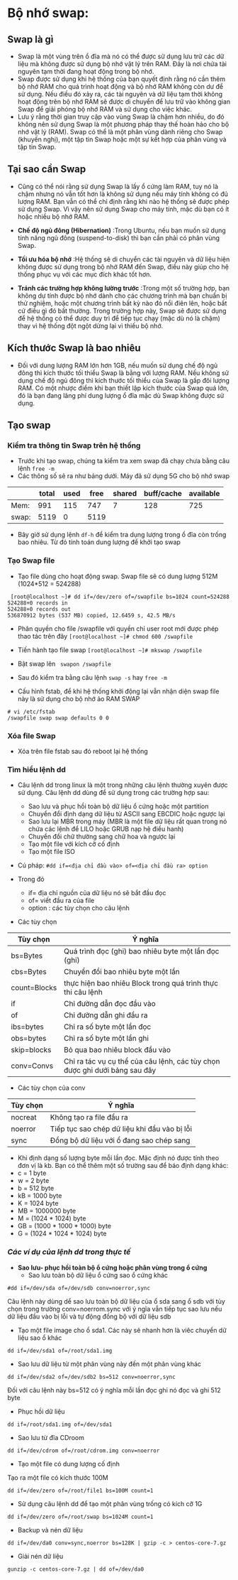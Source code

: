 # Bộ nhớ swap:
## Swap là gì
- Swap là một vùng trên ổ đĩa mà nó có thể được sử dụng lưu trữ các dữ liệu mà không được sử dụng bộ nhớ vật lý trên RAM. Đây là nơi chứa tài nguyên tạm thời đang hoạt động trong bộ nhớ.
- Swap được sử dụng khi hệ thống của bạn quyết định rằng nó cần thêm bộ nhớ RAM cho quá trình hoạt động và bộ nhớ RAM không còn dư để sử dụng. Nếu điều đó xảy ra, các tài nguyên và dữ liệu tạm thời không hoạt động trên bộ nhớ RAM sẽ được di chuyển để lưu trữ vào không gian Swap để giải phóng bộ nhớ RAM và sử dụng cho việc khác.
- Lưu ý rằng thời gian truy cập vào vùng Swap là chậm hơn nhiều, do đó không nên sử dụng Swap là một phương pháp thay thế hoàn hảo cho bộ nhớ vật lý (RAM). Swap có thể là một phân vùng dành riêng cho Swap (khuyến nghị), một tập tin Swap hoặc một sự kết hợp của phân vùng và tập tin Swap. 

## Tại sao cần Swap
- Cũng có thể nói rằng sử dụng Swap là lấy ổ cứng làm RAM, tuy nó là chậm nhưng nó vẫn tốt hơn là không sử dụng nếu máy tính không có đủ lượng RAM. Bạn vẫn có thể chỉ định rằng khi nào hệ thống sẽ được phép sử dụng Swap. Vì vậy nên sử dụng Swap cho máy tính, mặc dù bạn có ít hoặc nhiều bộ nhớ RAM.

- **Chế độ ngủ đông (Hibernation)** :Trong Ubuntu, nếu bạn muốn sử dụng tính năng ngủ đông (suspend-to-disk) thì bạn cần phải có phân vùng Swap.
- **Tối ưu hóa bộ nhớ** :Hệ thống sẽ di chuyển các tài nguyên và dữ liệu hiện không được sử dụng trong bộ nhớ RAM đến Swap, điều này giúp cho hệ thống phục vụ với các mục đích khác tốt hơn. 
- **Tránh các trường hợp không lường trước** :Trong một số trường hợp, bạn không dự tính được bộ nhớ dành cho các chương trình mà bạn chuẩn bị thử nghiệm, hoặc một chương trình bất kỳ nào đó nổi điên lên, hoặc bất cứ điều gì đó bất thường. Trong trường hợp này, Swap sẽ được sử dụng để hệ thống có thể được duy trì để tiếp tục chạy (mặc dù nó là chậm) thay vì hệ thống đột ngột dừng lại vì thiếu bộ nhớ.

## Kích thước Swap là bao nhiêu
- Đối với dung lượng RAM lớn hơn 1GB, nếu muốn sử dụng chế độ ngủ đông thì kích thước tối thiểu Swap là bằng với lượng RAM. Nếu không sử dụng chế độ ngủ đông thì kích thước tối thiểu của Swap là gấp đôi lượng RAM. Có một nhược điểm khi bạn thiết lập kích thước của Swap quá lớn, đó là bạn đang lãng phí dung lượng ổ đĩa mặc dù Swap không được sử dụng.

## Tạo swap
### **Kiểm tra thông tin Swap trên hệ thống**
- Trước khi tạo swap, chúng ta kiểm tra xem swap đã chạy chưa bằng câu lệnh 
`free -m`
- Các thông số sẽ ra như bảng dưới. Máy đã sử dụng 5G cho bộ nhớ swap


| |total|used|free|shared|buff/cache|available|
|---|---|---|---|---|---|---|
|Mem:|991|115|747|7|128|725|
|swap:|5119|0|5119|

- Bây giờ sử dụng lệnh `df-h` để kiểm tra dụng lượng trong ổ đĩa còn trống bao nhiêu. Từ đó tính toán dung lượng để khởi tạo swap

### **Tạo Swap file**
- Tạo file dùng cho hoạt động swap. Swap file sẽ có dung lượng 512M (1024*512 = 524288)
```
 [root@localhost ~]# dd if=/dev/zero of=/swapfile bs=1024 count=524288
524288+0 records in
524288+0 records out
536870912 bytes (537 MB) copied, 12.6459 s, 42.5 MB/s
```
- Phân quyền cho file /swapfile với quyền chỉ user root mới được phép thao tác trên đây
`[root@localhost ~]# chmod 600 /swapfile`

- Tiến hành tạo file swap
`[root@localhost ~]# mkswap /swapfile`

- Bật swap lên
` swapon /swapfile`

- Sau đó kiểm tra bằng câu lệnh 
`swap -s` hay `free -m`

- Cấu hình fstab, để khi hệ thống khởi động lại vẫn nhận diện swap file này là sử dụng cho bộ nhớ ảo RAM SWAP
```
# vi /etc/fstab
/swapfile swap swap defaults 0 0
```

### **Xóa file Swap**
- Xóa trên file fstab sau đó reboot lại hệ thống

### **Tìm hiểu lệnh dd**
- Câu lệnh dd trong linux là một trong những câu lệnh thường xuyên được sử dụng. Câu lệnh dd dùng để sử dụng trong các trường hợp sau:

   - Sao lưu và phục hồi toàn bộ dữ liệu ổ cứng hoặc một partition
   - Chuyển đổi định dạng dữ liệu từ ASCII sang EBCDIC hoặc ngược lại
   - Sao lưu lại MBR trong máy (MBR là một file dữ liệu rất quan trong nó chứa các lệnh để LILO hoặc GRUB nạp hệ điều hanh)
   - Chuyển đổi chữ thường sang chữ hoa và ngược lại
   - Tạo một file với kích cỡ cố định
   - Tạo một file ISO
- Cú pháp:
`#dd if=<địa chỉ đầu vào> of=<địa chỉ đầu ra> option`

- Trong đó
  - if= địa chỉ nguồn của dữ liệu nó sẽ bắt đầu đọc
  - of= viết đầu ra của file
  - option : các tùy chọn cho câu lệnh

 - Các tùy chọn 

 |**Tùy chọn**|**Ý nghĩa**|
 |-----------|----------|
 |bs=Bytes|Quá trình đọc (ghi) bao nhiêu byte một lần đọc (ghi)|
 |cbs=Bytes|Chuyển đổi bao nhiêu byte một lần|
 |count=Blocks|thực hiện bao nhiêu Block trong quá trình thực thi câu lệnh|
 |if|Chỉ đường dẫn đọc đầu vào|
 |of|Chỉ đường dẫn ghi đầu ra|
 |ibs=bytes|Chỉ ra số byte một lần đọc|
 |obs=bytes|Chỉ ra số byte một lần ghi|
 |skip=blocks|Bỏ qua bao nhiêu block đầu vào|
 |conv=Convs|Chỉ ra tác vụ cụ thể của câu lệnh, các tùy chọn được ghi dưới bảng sau đây|

 - Các tùy chọn của conv
 
 |**Tùy chọn**|**Ý nghĩa**|
 |------------|-----------|
 |nocreat|Không tạo ra file đầu ra|
 |noerror|Tiếp tục sao chép dữ liệu khi đầu vào bị lỗi|
 |sync|Đồng bộ dữ liệu với ổ đang sao chép sang|

 - Khi định dạng số lượng byte mỗi lần đọc. Mặc định nó được tính theo đơn vị là kb. Bạn có thể thêm một số trường sau để báo định dạng khác:
  - c = 1 byte
  - w = 2 byte
  - b = 512 byte
  - kB = 1000 byte
  - K = 1024 byte
  - MB = 1000000 byte
  - M = (1024 * 1024) byte
  - GB = (1000 * 1000 * 1000) byte
  - G = (1024 * 1024 * 1024) byte

### ***Các ví dụ của lệnh dd trong thực tế***
- **Sao lưu- phục hồi toàn bộ ổ cứng hoặc phân vùng trong ổ cứng**
  - Sao lưu toàn bộ dữ liệu ổ cứng sao ổ cứng khác

`#dd if=/dev/sda of=/dev/sdb conv=noerror,sync`

Câu lệnh này dùng dể sao lưu toàn bộ dữ liệu của ổ sda sang ổ sdb với tùy chọn trong trường conv=noerrom.sync với ý ngĩa vẫn tiếp tục sao lưu nếu dữ liệu đầu vào bị lỗi và tự động đồng bộ với dữ liệu sdb

  - Tạo một file image cho ổ sda1. Các này sẽ nhanh hơn là viêc chuyển dữ liệu sao ổ khác

`dd if=/dev/sda1 of=/root/sda1.img `

  - Sao lưu dữ liệu từ một phân vùng này đến một phân vùng khác

 `dd if=/dev/sda2 of=/dev/sdb2 bs=512 conv=noerror,sync`

 Đối với câu lệnh này bs=512 có ý nghĩa mỗi lần đọc ghi nó đọc và ghi 512 byte

  - Phục hồi dữ liệu

`dd if=/root/sda1.img of=/dev/sda1`

  - Sao lưu từ đĩa CDroom

`dd if=/dev/cdrom of=/root/cdrom.img conv=noerror`

  -  Tạo một file có dung lượng cố định

Tạo ra một file có kích thước 100M

`dd if=/dev/zero of=/root/file1 bs=100M count=1`

   - Sử dụng câu lệnh dd để tạo một phân vùng trống có kích cỡ 1G

`dd if=/dev/zero of=/root/swap bs=1024M count=1`
  
   - Backup và nén dữ liệu

` dd if=/dev/da0 conv=sync,noerror bs=128K | gzip -c > centos-core-7.gz `

   - Giải nén dữ liệu 

` gunzip -c centos-core-7.gz | dd of=/dev/da0 `














